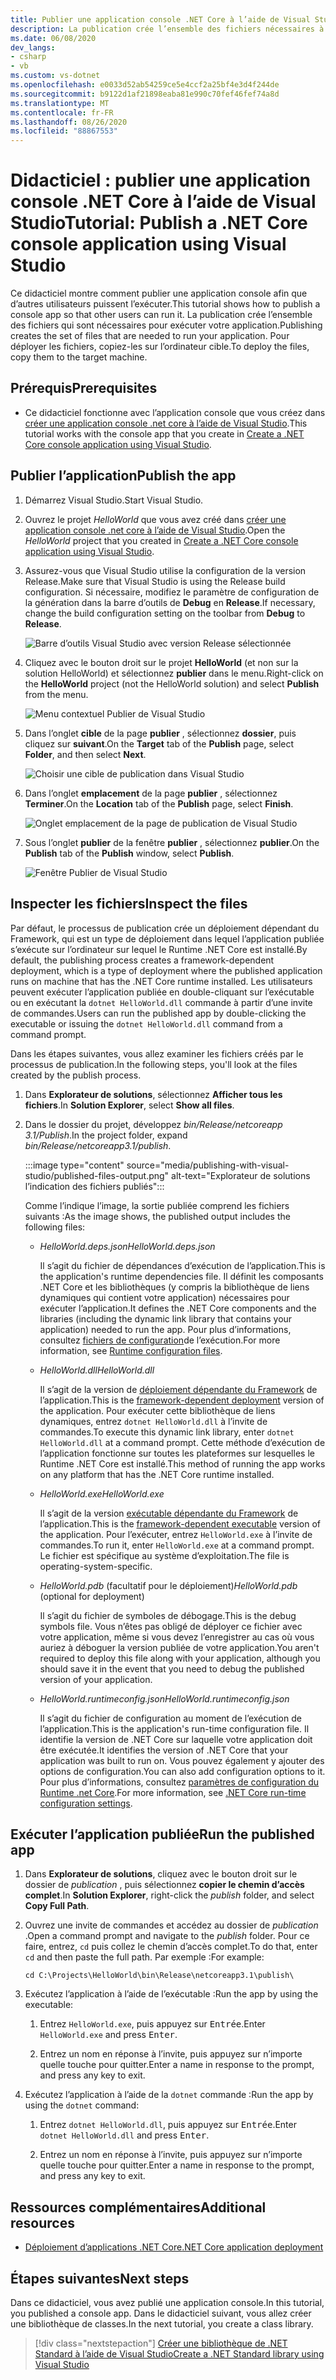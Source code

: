 ```yaml
---
title: Publier une application console .NET Core à l’aide de Visual Studio
description: La publication crée l’ensemble des fichiers nécessaires à l’exécution d’une application .NET Core.
ms.date: 06/08/2020
dev_langs:
- csharp
- vb
ms.custom: vs-dotnet
ms.openlocfilehash: e0033d52ab54259ce5e4ccf2a25bf4e3d4f244de
ms.sourcegitcommit: b9122d1af21898eaba81e990c70fef46fef74a8d
ms.translationtype: MT
ms.contentlocale: fr-FR
ms.lasthandoff: 08/26/2020
ms.locfileid: "88867553"
---
```

# <a name="tutorial-publish-a-net-core-console-application-using-visual-studio"></a><span data-ttu-id="bcdab-103">Didacticiel : publier une application console .NET Core à l’aide de Visual Studio</span><span class="sxs-lookup"><span data-stu-id="bcdab-103">Tutorial: Publish a .NET Core console application using Visual Studio</span></span>

<span data-ttu-id="bcdab-104">Ce didacticiel montre comment publier une application console afin que d’autres utilisateurs puissent l’exécuter.</span><span class="sxs-lookup"><span data-stu-id="bcdab-104">This tutorial shows how to publish a console app so that other users can run it.</span></span> <span data-ttu-id="bcdab-105">La publication crée l’ensemble des fichiers qui sont nécessaires pour exécuter votre application.</span><span class="sxs-lookup"><span data-stu-id="bcdab-105">Publishing creates the set of files that are needed to run your application.</span></span> <span data-ttu-id="bcdab-106">Pour déployer les fichiers, copiez-les sur l’ordinateur cible.</span><span class="sxs-lookup"><span data-stu-id="bcdab-106">To deploy the files, copy them to the target machine.</span></span>

## <a name="prerequisites"></a><span data-ttu-id="bcdab-107">Prérequis</span><span class="sxs-lookup"><span data-stu-id="bcdab-107">Prerequisites</span></span>

- <span data-ttu-id="bcdab-108">Ce didacticiel fonctionne avec l’application console que vous créez dans [créer une application console .net core à l’aide de Visual Studio](with-visual-studio.md).</span><span class="sxs-lookup"><span data-stu-id="bcdab-108">This tutorial works with the console app that you create in [Create a .NET Core console application using Visual Studio](with-visual-studio.md).</span></span>

## <a name="publish-the-app"></a><span data-ttu-id="bcdab-109">Publier l’application</span><span class="sxs-lookup"><span data-stu-id="bcdab-109">Publish the app</span></span>

1. <span data-ttu-id="bcdab-110">Démarrez Visual Studio.</span><span class="sxs-lookup"><span data-stu-id="bcdab-110">Start Visual Studio.</span></span>

1. <span data-ttu-id="bcdab-111">Ouvrez le projet *HelloWorld* que vous avez créé dans [créer une application console .net core à l’aide de Visual Studio](with-visual-studio.md).</span><span class="sxs-lookup"><span data-stu-id="bcdab-111">Open the *HelloWorld* project that you created in [Create a .NET Core console application using Visual Studio](with-visual-studio.md).</span></span>

1. <span data-ttu-id="bcdab-112">Assurez-vous que Visual Studio utilise la configuration de la version Release.</span><span class="sxs-lookup"><span data-stu-id="bcdab-112">Make sure that Visual Studio is using the Release build configuration.</span></span> <span data-ttu-id="bcdab-113">Si nécessaire, modifiez le paramètre de configuration de la génération dans la barre d’outils de **Debug** en **Release**.</span><span class="sxs-lookup"><span data-stu-id="bcdab-113">If necessary, change the build configuration setting on the toolbar from **Debug** to **Release**.</span></span>

   ![Barre d’outils Visual Studio avec version Release sélectionnée](media/publishing-with-visual-studio/visual-studio-toolbar-release.png)

1. <span data-ttu-id="bcdab-115">Cliquez avec le bouton droit sur le projet **HelloWorld** (et non sur la solution HelloWorld) et sélectionnez **publier** dans le menu.</span><span class="sxs-lookup"><span data-stu-id="bcdab-115">Right-click on the **HelloWorld** project (not the HelloWorld solution) and select **Publish** from the menu.</span></span>

   ![Menu contextuel Publier de Visual Studio](media/publishing-with-visual-studio/publish-context-menu.png)

1. <span data-ttu-id="bcdab-117">Dans l’onglet **cible** de la page **publier** , sélectionnez **dossier**, puis cliquez sur **suivant**.</span><span class="sxs-lookup"><span data-stu-id="bcdab-117">On the **Target** tab of the **Publish** page, select **Folder**, and then select **Next**.</span></span>

   ![Choisir une cible de publication dans Visual Studio](media/publishing-with-visual-studio/pick-publish-target.png)

1. <span data-ttu-id="bcdab-119">Dans l’onglet **emplacement** de la page **publier** , sélectionnez **Terminer**.</span><span class="sxs-lookup"><span data-stu-id="bcdab-119">On the **Location** tab of the **Publish** page, select **Finish**.</span></span>

   ![Onglet emplacement de la page de publication de Visual Studio](media/publishing-with-visual-studio/publish-page-loc-tab.png)

1. <span data-ttu-id="bcdab-121">Sous l’onglet **publier** de la fenêtre **publier** , sélectionnez **publier**.</span><span class="sxs-lookup"><span data-stu-id="bcdab-121">On the **Publish** tab of the **Publish** window, select **Publish**.</span></span>

   ![Fenêtre Publier de Visual Studio](media/publishing-with-visual-studio/publish-page.png)

## <a name="inspect-the-files"></a><span data-ttu-id="bcdab-123">Inspecter les fichiers</span><span class="sxs-lookup"><span data-stu-id="bcdab-123">Inspect the files</span></span>

<span data-ttu-id="bcdab-124">Par défaut, le processus de publication crée un déploiement dépendant du Framework, qui est un type de déploiement dans lequel l’application publiée s’exécute sur l’ordinateur sur lequel le Runtime .NET Core est installé.</span><span class="sxs-lookup"><span data-stu-id="bcdab-124">By default, the publishing process creates a framework-dependent deployment, which is a type of deployment where the published application runs on machine that has the .NET Core runtime installed.</span></span> <span data-ttu-id="bcdab-125">Les utilisateurs peuvent exécuter l’application publiée en double-cliquant sur l’exécutable ou en exécutant la `dotnet HelloWorld.dll` commande à partir d’une invite de commandes.</span><span class="sxs-lookup"><span data-stu-id="bcdab-125">Users can run the published app by double-clicking the executable or issuing the `dotnet HelloWorld.dll` command from a command prompt.</span></span>

<span data-ttu-id="bcdab-126">Dans les étapes suivantes, vous allez examiner les fichiers créés par le processus de publication.</span><span class="sxs-lookup"><span data-stu-id="bcdab-126">In the following steps, you'll look at the files created by the publish process.</span></span>

1. <span data-ttu-id="bcdab-127">Dans **Explorateur de solutions**, sélectionnez **Afficher tous les fichiers**.</span><span class="sxs-lookup"><span data-stu-id="bcdab-127">In **Solution Explorer**, select **Show all files**.</span></span>

1. <span data-ttu-id="bcdab-128">Dans le dossier du projet, développez *bin/Release/netcoreapp 3.1/Publish*.</span><span class="sxs-lookup"><span data-stu-id="bcdab-128">In the project folder, expand *bin/Release/netcoreapp3.1/publish*.</span></span>

   :::image type="content" source="media/publishing-with-visual-studio/published-files-output.png" alt-text="Explorateur de solutions l’indication des fichiers publiés":::

   <span data-ttu-id="bcdab-130">Comme l’indique l’image, la sortie publiée comprend les fichiers suivants :</span><span class="sxs-lookup"><span data-stu-id="bcdab-130">As the image shows, the published output includes the following files:</span></span>

   * <span data-ttu-id="bcdab-131">*HelloWorld.deps.json*</span><span class="sxs-lookup"><span data-stu-id="bcdab-131">*HelloWorld.deps.json*</span></span>

      <span data-ttu-id="bcdab-132">Il s’agit du fichier de dépendances d’exécution de l’application.</span><span class="sxs-lookup"><span data-stu-id="bcdab-132">This is the application's runtime dependencies file.</span></span> <span data-ttu-id="bcdab-133">Il définit les composants .NET Core et les bibliothèques (y compris la bibliothèque de liens dynamiques qui contient votre application) nécessaires pour exécuter l’application.</span><span class="sxs-lookup"><span data-stu-id="bcdab-133">It defines the .NET Core components and the libraries (including the dynamic link library that contains your application) needed to run the app.</span></span> <span data-ttu-id="bcdab-134">Pour plus d’informations, consultez [fichiers de configuration](https://github.com/dotnet/cli/blob/85ca206d84633d658d7363894c4ea9d59e515c1a/Documentation/specs/runtime-configuration-file.md)de l’exécution.</span><span class="sxs-lookup"><span data-stu-id="bcdab-134">For more information, see [Runtime configuration files](https://github.com/dotnet/cli/blob/85ca206d84633d658d7363894c4ea9d59e515c1a/Documentation/specs/runtime-configuration-file.md).</span></span>

   * <span data-ttu-id="bcdab-135">*HelloWorld.dll*</span><span class="sxs-lookup"><span data-stu-id="bcdab-135">*HelloWorld.dll*</span></span>

      <span data-ttu-id="bcdab-136">Il s’agit de la version de [déploiement dépendante du Framework](../deploying/deploy-with-cli.md#framework-dependent-deployment) de l’application.</span><span class="sxs-lookup"><span data-stu-id="bcdab-136">This is the [framework-dependent deployment](../deploying/deploy-with-cli.md#framework-dependent-deployment) version of the application.</span></span> <span data-ttu-id="bcdab-137">Pour exécuter cette bibliothèque de liens dynamiques, entrez `dotnet HelloWorld.dll` à l’invite de commandes.</span><span class="sxs-lookup"><span data-stu-id="bcdab-137">To execute this dynamic link library, enter `dotnet HelloWorld.dll` at a command prompt.</span></span> <span data-ttu-id="bcdab-138">Cette méthode d’exécution de l’application fonctionne sur toutes les plateformes sur lesquelles le Runtime .NET Core est installé.</span><span class="sxs-lookup"><span data-stu-id="bcdab-138">This method of running the app works on any platform that has the .NET Core runtime installed.</span></span>

   * <span data-ttu-id="bcdab-139">*HelloWorld.exe*</span><span class="sxs-lookup"><span data-stu-id="bcdab-139">*HelloWorld.exe*</span></span>

      <span data-ttu-id="bcdab-140">Il s’agit de la version [exécutable dépendante du Framework](../deploying/deploy-with-cli.md#framework-dependent-executable) de l’application.</span><span class="sxs-lookup"><span data-stu-id="bcdab-140">This is the [framework-dependent executable](../deploying/deploy-with-cli.md#framework-dependent-executable) version of the application.</span></span> <span data-ttu-id="bcdab-141">Pour l’exécuter, entrez `HelloWorld.exe` à l’invite de commandes.</span><span class="sxs-lookup"><span data-stu-id="bcdab-141">To run it, enter `HelloWorld.exe` at a command prompt.</span></span> <span data-ttu-id="bcdab-142">Le fichier est spécifique au système d’exploitation.</span><span class="sxs-lookup"><span data-stu-id="bcdab-142">The file is operating-system-specific.</span></span>

   * <span data-ttu-id="bcdab-143">*HelloWorld.pdb* (facultatif pour le déploiement)</span><span class="sxs-lookup"><span data-stu-id="bcdab-143">*HelloWorld.pdb* (optional for deployment)</span></span>

      <span data-ttu-id="bcdab-144">Il s’agit du fichier de symboles de débogage.</span><span class="sxs-lookup"><span data-stu-id="bcdab-144">This is the debug symbols file.</span></span> <span data-ttu-id="bcdab-145">Vous n’êtes pas obligé de déployer ce fichier avec votre application, même si vous devez l’enregistrer au cas où vous auriez à déboguer la version publiée de votre application.</span><span class="sxs-lookup"><span data-stu-id="bcdab-145">You aren't required to deploy this file along with your application, although you should save it in the event that you need to debug the published version of your application.</span></span>

   * <span data-ttu-id="bcdab-146">*HelloWorld.runtimeconfig.json*</span><span class="sxs-lookup"><span data-stu-id="bcdab-146">*HelloWorld.runtimeconfig.json*</span></span>

      <span data-ttu-id="bcdab-147">Il s’agit du fichier de configuration au moment de l’exécution de l’application.</span><span class="sxs-lookup"><span data-stu-id="bcdab-147">This is the application's run-time configuration file.</span></span> <span data-ttu-id="bcdab-148">Il identifie la version de .NET Core sur laquelle votre application doit être exécutée.</span><span class="sxs-lookup"><span data-stu-id="bcdab-148">It identifies the version of .NET Core that your application was built to run on.</span></span> <span data-ttu-id="bcdab-149">Vous pouvez également y ajouter des options de configuration.</span><span class="sxs-lookup"><span data-stu-id="bcdab-149">You can also add configuration options to it.</span></span> <span data-ttu-id="bcdab-150">Pour plus d’informations, consultez [paramètres de configuration du Runtime .net Core](../run-time-config/index.md#runtimeconfigjson).</span><span class="sxs-lookup"><span data-stu-id="bcdab-150">For more information, see [.NET Core run-time configuration settings](../run-time-config/index.md#runtimeconfigjson).</span></span>

## <a name="run-the-published-app"></a><span data-ttu-id="bcdab-151">Exécuter l’application publiée</span><span class="sxs-lookup"><span data-stu-id="bcdab-151">Run the published app</span></span>

1. <span data-ttu-id="bcdab-152">Dans **Explorateur de solutions**, cliquez avec le bouton droit sur le dossier de *publication* , puis sélectionnez **copier le chemin d’accès complet**.</span><span class="sxs-lookup"><span data-stu-id="bcdab-152">In **Solution Explorer**, right-click the *publish* folder, and select **Copy Full Path**.</span></span>

1. <span data-ttu-id="bcdab-153">Ouvrez une invite de commandes et accédez au dossier de *publication* .</span><span class="sxs-lookup"><span data-stu-id="bcdab-153">Open a command prompt and navigate to the *publish* folder.</span></span> <span data-ttu-id="bcdab-154">Pour ce faire, entrez, `cd` puis collez le chemin d’accès complet.</span><span class="sxs-lookup"><span data-stu-id="bcdab-154">To do that, enter `cd` and then paste the full path.</span></span> <span data-ttu-id="bcdab-155">Par exemple :</span><span class="sxs-lookup"><span data-stu-id="bcdab-155">For example:</span></span>

   ```console
   cd C:\Projects\HelloWorld\bin\Release\netcoreapp3.1\publish\
   ```

1. <span data-ttu-id="bcdab-156">Exécutez l’application à l’aide de l’exécutable :</span><span class="sxs-lookup"><span data-stu-id="bcdab-156">Run the app by using the executable:</span></span>

   1. <span data-ttu-id="bcdab-157">Entrez `HelloWorld.exe`, puis appuyez sur <kbd>Entrée</kbd>.</span><span class="sxs-lookup"><span data-stu-id="bcdab-157">Enter `HelloWorld.exe` and press <kbd>Enter</kbd>.</span></span>

   1. <span data-ttu-id="bcdab-158">Entrez un nom en réponse à l’invite, puis appuyez sur n’importe quelle touche pour quitter.</span><span class="sxs-lookup"><span data-stu-id="bcdab-158">Enter a name in response to the prompt, and press any key to exit.</span></span>

1. <span data-ttu-id="bcdab-159">Exécutez l’application à l’aide de la `dotnet` commande :</span><span class="sxs-lookup"><span data-stu-id="bcdab-159">Run the app by using the `dotnet` command:</span></span>

   1. <span data-ttu-id="bcdab-160">Entrez `dotnet HelloWorld.dll`, puis appuyez sur <kbd>Entrée</kbd>.</span><span class="sxs-lookup"><span data-stu-id="bcdab-160">Enter `dotnet HelloWorld.dll` and press <kbd>Enter</kbd>.</span></span>

   1. <span data-ttu-id="bcdab-161">Entrez un nom en réponse à l’invite, puis appuyez sur n’importe quelle touche pour quitter.</span><span class="sxs-lookup"><span data-stu-id="bcdab-161">Enter a name in response to the prompt, and press any key to exit.</span></span>

## <a name="additional-resources"></a><span data-ttu-id="bcdab-162">Ressources complémentaires</span><span class="sxs-lookup"><span data-stu-id="bcdab-162">Additional resources</span></span>

- [<span data-ttu-id="bcdab-163">Déploiement d’applications .NET Core</span><span class="sxs-lookup"><span data-stu-id="bcdab-163">.NET Core application deployment</span></span>](../deploying/index.md)

## <a name="next-steps"></a><span data-ttu-id="bcdab-164">Étapes suivantes</span><span class="sxs-lookup"><span data-stu-id="bcdab-164">Next steps</span></span>

<span data-ttu-id="bcdab-165">Dans ce didacticiel, vous avez publié une application console.</span><span class="sxs-lookup"><span data-stu-id="bcdab-165">In this tutorial, you published a console app.</span></span> <span data-ttu-id="bcdab-166">Dans le didacticiel suivant, vous allez créer une bibliothèque de classes.</span><span class="sxs-lookup"><span data-stu-id="bcdab-166">In the next tutorial, you create a class library.</span></span>

> [!div class="nextstepaction"]
> [<span data-ttu-id="bcdab-167">Créer une bibliothèque de .NET Standard à l’aide de Visual Studio</span><span class="sxs-lookup"><span data-stu-id="bcdab-167">Create a .NET Standard library using Visual Studio</span></span>](library-with-visual-studio.md)

